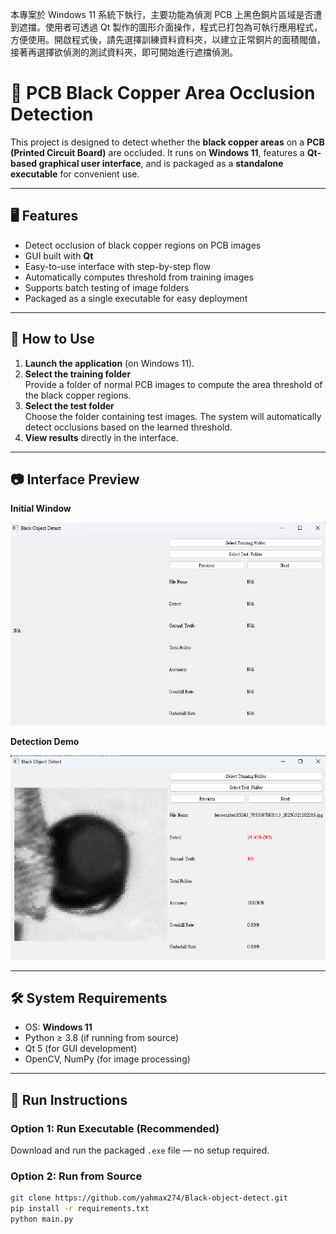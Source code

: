 本專案於 Windows 11 系統下執行，主要功能為偵測 PCB 上黑色銅片區域是否遭到遮擋。使用者可透過 Qt 製作的圖形介面操作，程式已打包為可執行應用程式，方便使用。開啟程式後，請先選擇訓練資料資料夾，以建立正常銅片的面積閥值，接著再選擇欲偵測的測試資料夾，即可開始進行遮擋偵測。

# 🧪 PCB Black Copper Area Occlusion Detection

This project is designed to detect whether the **black copper areas** on a **PCB (Printed Circuit Board)** are occluded. It runs on **Windows 11**, features a **Qt-based graphical user interface**, and is packaged as a **standalone executable** for convenient use.

---

## 🖥️ Features

- Detect occlusion of black copper regions on PCB images
- GUI built with **Qt**
- Easy-to-use interface with step-by-step flow
- Automatically computes threshold from training images
- Supports batch testing of image folders
- Packaged as a single executable for easy deployment

---

## 📂 How to Use

1. **Launch the application** (on Windows 11).
2. **Select the training folder**  
   Provide a folder of normal PCB images to compute the area threshold of the black copper regions.
3. **Select the test folder**  
   Choose the folder containing test images. The system will automatically detect occlusions based on the learned threshold.
4. **View results** directly in the interface.

---

## 📷 Interface Preview

**Initial Window**

![Initial Window](view/init_windows.png)

**Detection Demo**

![Detection Demo](view/demo.png)

---

## 🛠️ System Requirements

- OS: **Windows 11**
- Python ≥ 3.8 (if running from source)
- Qt 5 (for GUI development)
- OpenCV, NumPy (for image processing)

---

## 🚀 Run Instructions

### Option 1: Run Executable (Recommended)

Download and run the packaged `.exe` file — no setup required.

### Option 2: Run from Source

```bash
git clone https://github.com/yahmax274/Black-object-detect.git
pip install -r requirements.txt
python main.py
